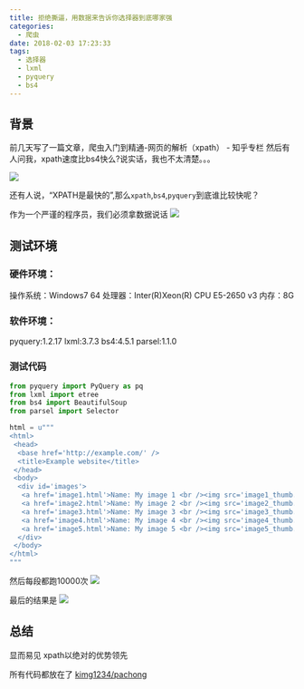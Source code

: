 ```yaml
---
title: 拒绝撕逼，用数据来告诉你选择器到底哪家强
categories:
  - 爬虫
date: 2018-02-03 17:23:33
tags:
  - 选择器
  - lxml
  - pyquery
  - bs4
---
```

## 背景
前几天写了一篇文章，爬虫入门到精通-网页的解析（xpath） - 知乎专栏
然后有人问我，xpath速度比bs4快么?说实话，我也不太清楚。。。

![](http://ww1.sinaimg.cn/large/cfc08357gy1fo3dv6ilz7j20h807iwfo.jpg)

还有人说，“XPATH是最快的”,那么`xpath`,`bs4`,`pyquery`到底谁比较快呢？

作为一个严谨的程序员，我们必须拿数据说话
![](http://ww1.sinaimg.cn/large/cfc08357gy1fo3dvs34ixj204n05kgn1.jpg)

## 测试环境

### 硬件环境：
操作系统：Windows7 64
处理器：Inter(R)Xeon(R) CPU E5-2650 v3
内存：8G

### 软件环境：
pyquery:1.2.17
lxml:3.7.3
bs4:4.5.1
parsel:1.1.0

### 测试代码

```python
from pyquery import PyQuery as pq
from lxml import etree
from bs4 import BeautifulSoup
from parsel import Selector

html = u"""
<html>
 <head>
  <base href='http://example.com/' />
  <title>Example website</title>
 </head>
 <body>
  <div id='images'>
   <a href='image1.html'>Name: My image 1 <br /><img src='image1_thumb.jpg' /></a>
   <a href='image2.html'>Name: My image 2 <br /><img src='image2_thumb.jpg' /></a>
   <a href='image3.html'>Name: My image 3 <br /><img src='image3_thumb.jpg' /></a>
   <a href='image4.html'>Name: My image 4 <br /><img src='image4_thumb.jpg' /></a>
   <a href='image5.html'>Name: My image 5 <br /><img src='image5_thumb.jpg' /></a>
  </div>
 </body>
</html>
"""
```
然后每段都跑10000次
![](http://ww1.sinaimg.cn/large/cfc08357gy1fo3dxcx8wtj20wx0dl78a.jpg)

最后的结果是
![](http://ww1.sinaimg.cn/large/cfc08357gy1fo3dxt7nhrj20ik0e6jss.jpg)

## 总结
显而易见 xpath以绝对的优势领先

所有代码都放在了 [kimg1234/pachong](https://github.com/jin10086/pachong/blob/master/%E9%80%89%E6%8B%A9%E5%99%A8.ipynb)

